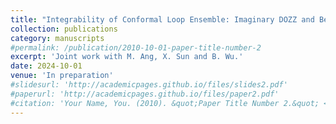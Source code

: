 ```yaml
---
title: "Integrability of Conformal Loop Ensemble: Imaginary DOZZ and Beyond"
collection: publications
category: manuscripts
#permalink: /publication/2010-10-01-paper-title-number-2
excerpt: 'Joint work with M. Ang, X. Sun and B. Wu.'
date: 2024-10-01
venue: 'In preparation'
#slidesurl: 'http://academicpages.github.io/files/slides2.pdf'
#paperurl: 'http://academicpages.github.io/files/paper2.pdf'
#citation: 'Your Name, You. (2010). &quot;Paper Title Number 2.&quot; <i>Journal 1</i>. 1(2).'
---
```

